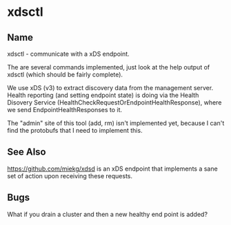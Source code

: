 # xdsctl

## Name

xdsctl - communicate with a xDS endpoint.

The are several commands implemented, just look at the help output of xdsctl (which should be fairly
complete).

We use xDS (v3) to extract discovery data from the management server. Health
reporting (and setting endpoint state) is doing via the Health Disovery Service
(HealthCheckRequestOrEndpointHealthResponse), where we send EndpointHealthResponses to it.

The "admin" site of this tool (add, rm) isn't implemented yet, because I can't find the protobufs
that I need to implement this.

## See Also

<https://github.com/miekg/xdsd> is an xDS endpoint that implements a sane set of action upon
receiving these requests.

## Bugs

What if you drain a cluster and then a new healthy end point is added?

